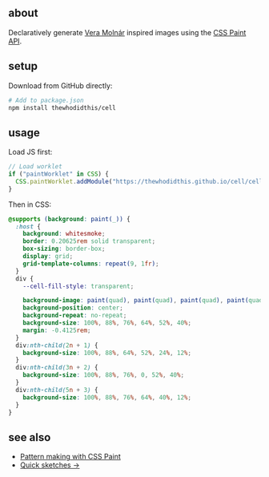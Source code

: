 ## about

Declaratively generate [Vera Molnár](http://www.veramolnar.com) inspired images using the [CSS Paint API](https://developer.mozilla.org/en-US/docs/Web/API/CSS_Painting_API).

## setup

Download from GitHub directly:

```sh
# Add to package.json
npm install thewhodidthis/cell
```

## usage

Load JS first:

```js
// Load worklet
if ("paintWorklet" in CSS) {
  CSS.paintWorklet.addModule("https://thewhodidthis.github.io/cell/cell.js").catch(console.log)
}
```

Then in CSS:

```css
@supports (background: paint(_)) {
  :host {
    background: whitesmoke;
    border: 0.20625rem solid transparent;
    box-sizing: border-box;
    display: grid;
    grid-template-columns: repeat(9, 1fr);
  }
  div {
    --cell-fill-style: transparent;

    background-image: paint(quad), paint(quad), paint(quad), paint(quad), paint(quad), paint(quad);
    background-position: center;
    background-repeat: no-repeat;
    background-size: 100%, 88%, 76%, 64%, 52%, 40%;
    margin: -0.4125rem;
  }
  div:nth-child(2n + 1) {
    background-size: 100%, 88%, 64%, 52%, 24%, 12%;
  }
  div:nth-child(3n + 2) {
    background-size: 100%, 88%, 76%, 0, 52%, 40%;
  }
  div:nth-child(5n + 3) {
    background-size: 100%, 88%, 76%, 64%, 40%, 12%;
  }
}
```

## see also

- [Pattern making with CSS Paint](https://thewhodidthis.com/pattern-making-with-css-paint/)
- [Quick sketches &rarr;](https://sketches.thewhodidthis.com/pattern-making/)
